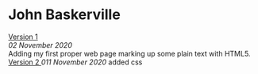 John Baskerville
================
[Version 1](https://leanderixd.github.io/john_baskerville/john_baskerville-one.html)   
*02 November 2020*  
Adding my first proper web page marking up some plain text with HTML5. 
[Version 2 ](https://leanderixd.github.io/john_baskerville/john_baskerville-two.html)
*011 November 2020*
added css



